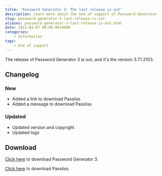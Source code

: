 ```yaml
---
title: 'Password Generator 3: The last release is out'
description: Learn more about the end of support of Password Generator 3.
slug: password-generator-3-last-release-is-out
aliases: password-generator-3-last-release-is-out.html
date: 2021-03-07 00:00:00+0000
categories:
    - Information
tags:
    - End of support
---
```

The release of Password Generator 3 is out, and it's the version 3.7.1.2103.

## Changelog
### New
- Added a link to download Passliss
- Added a message to download Passliss
### Updated
- Updated version and copyright
- Updated logo

## Download
[Click here](https://www.mediafire.com/file/jkgl5tsmf4us0x1/G%C3%A9n%C3%A9rateur+de+mots+de+passe+3+Setup.msi/file) to download Password Generator 3.

[Click here](https://www.mediafire.com/file/ohcs00n2nv6zocn/PasslissSetup.exe/file) to download Passliss.